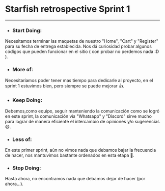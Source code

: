 # Starfish retrospective Sprint 1
-----------------------------------------------------------
- ### Start Doing:

Necesitamos terminar  las maquetas de nuestro "Home", "Cart" y "Register" para su fecha de entrega establecida. Nos dá curiosidad  probar algunos códigos que pueden funcionar en el sitio ( con probar no perdemos nada :D ).

- ### More of:

Necesitaríamos poder tener mas tiempo para dedicarle al proyecto, en el sprint 1 estuvimos bien, pero siempre se puede mejorar :+1:.

- ### Keep Doing:

Debemos,como equipo, seguir manteniendo la comunicación como se logró en este sprint, la comunicación vía "Whatsapp" y "Discord" sirve mucho para lograr de manera eficiente el intercambio de opiniones y/o sugerencias :smile:.

- ### Less of:

En este primer sprint, aún no vimos nada que debamos bajar la frecuencia de hacer, nos mantuvimos bastante ordenados en esta etapa :angel:.

- ### Stop Doing:

Hasta ahora, no encontramos nada que debamos dejar de hacer (por ahora...).



